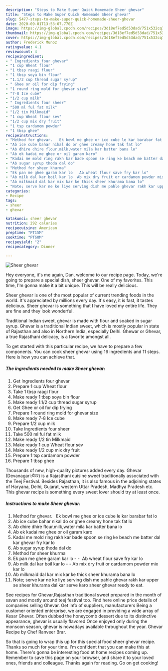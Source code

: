 ```yaml
---
description: "Steps to Make Super Quick Homemade Sheer ghevar"
title: "Steps to Make Super Quick Homemade Sheer ghevar"
slug: 5477-steps-to-make-super-quick-homemade-sheer-ghevar
date: 2020-09-01T13:53:07.770Z
image: https://img-global.cpcdn.com/recipes/3d18ef7ed5d53dad/751x532cq70/sheer-ghevar-recipe-main-photo.jpg
thumbnail: https://img-global.cpcdn.com/recipes/3d18ef7ed5d53dad/751x532cq70/sheer-ghevar-recipe-main-photo.jpg
cover: https://img-global.cpcdn.com/recipes/3d18ef7ed5d53dad/751x532cq70/sheer-ghevar-recipe-main-photo.jpg
author: Frederick Munoz
ratingvalue: 4.1
reviewcount: 4
recipeingredient:
- " Ingredients four ghevar"
- "1 cup Wheat flour"
- "1 tbsp raagi flour"
- "1 tbsp soya bin flour"
- "1.1/2 cup thread sugar syrup"
- " Ghee or oil for dip frying"
- "1 round ring mold for ghevar size"
- "7-8 Ice cube"
- "1/2 cup milk"
- " Ingredients four sheer"
- "500 ml ful fat milk"
- "1/2 tin Milkmaid"
- "1 cup Wheat flour sev"
- "1/2 cup mix dry fruit"
- "1 tsp cardamom powder"
- "1 tbsp ghee"
recipeinstructions:
- "Method for ghevar.   Ek bowl me ghee or ice cube le kar barabar fat lo"
- "Ab ice cube bahar nikal do or ghee creamy hone tak fat lo"
- "Ab dhire dhire flour,milk,water mila kar batter bana lo"
- "Ab ek kadai me ghee or oil garam karo"
- "Kadai me mold ring rakh kar bade spoon se ring ke beach me batter dal kar ghevar fry kar lo"
- "Ab sugar syrup thoda dal do"
- "Method for sheer khurma"
- "Ek pan me ghee garam kar lo   Ab wheat flour save fry kar lo"
- "Ab milk dal kar boil kar lo  Ab mix dry fruit or cardamom powder mix kar lo"
- "Ab milkmaid dal kar mix kar ke thick sheer khurama bana lo"
- "Note; serve kar ne ke liye serving dish me pahle ghevar rakh kar upper se sheer khurama dal kar serve karo sheer ghevar reedy to eat."
categories:
- Recipe
tags:
- sheer
- ghevar

katakunci: sheer ghevar 
nutrition: 292 calories
recipecuisine: American
preptime: "PT15M"
cooktime: "PT60M"
recipeyield: "2"
recipecategory: Dinner

---
```



![Sheer ghevar](https://img-global.cpcdn.com/recipes/3d18ef7ed5d53dad/751x532cq70/sheer-ghevar-recipe-main-photo.jpg)

Hey everyone, it's me again, Dan, welcome to our recipe page. Today, we're going to prepare a special dish, sheer ghevar. One of my favorites. This time, I'm gonna make it a bit unique. This will be really delicious.

Sheer ghevar is one of the most popular of current trending foods in the world. It's appreciated by millions every day. It's easy, it is fast, it tastes delicious. Sheer ghevar is something that I have loved my entire life. They are fine and they look wonderful.

Traditional Indian sweet, ghevar is made with flour and soaked in sugar syrup. Ghevar is a traditional Indian sweet, which is mostly popular in state of Rajasthan and also in Northern India, especially Delhi. Ghewar or Ghevar, a true Rajasthani delicacy, is a favorite amongst all.


To get started with this particular recipe, we have to prepare a few components. You can cook sheer ghevar using 16 ingredients and 11 steps. Here is how you can achieve that.

<!--inarticleads1-->

##### The ingredients needed to make Sheer ghevar:

1. Get  Ingredients four ghevar
1. Prepare 1 cup Wheat flour
1. Take 1 tbsp raagi flour
1. Make ready 1 tbsp soya bin flour
1. Make ready 1.1/2 cup thread sugar syrup
1. Get  Ghee or oil for dip frying
1. Prepare 1 round ring mold for ghevar size
1. Make ready 7-8 Ice cube
1. Prepare 1/2 cup milk
1. Take  Ingredients four sheer
1. Take 500 ml ful fat milk
1. Make ready 1/2 tin Milkmaid
1. Make ready 1 cup Wheat flour sev
1. Make ready 1/2 cup mix dry fruit
1. Prepare 1 tsp cardamom powder
1. Prepare 1 tbsp ghee


Thousands of new, high-quality pictures added every day. Ghevar (Devanagari:घेवर) is a Rajasthani cuisine sweet traditionally associated with the Teej Festival. Besides Rajasthan, it is also famous in the adjoining states of Haryana, Delhi, Gujarat, western Uttar Pradesh, Madhya Pradesh etc. This ghevar recipe is something every sweet lover should try at least once. 

<!--inarticleads2-->

##### Instructions to make Sheer ghevar:

1. Method for ghevar.   Ek bowl me ghee or ice cube le kar barabar fat lo
1. Ab ice cube bahar nikal do or ghee creamy hone tak fat lo
1. Ab dhire dhire flour,milk,water mila kar batter bana lo
1. Ab ek kadai me ghee or oil garam karo
1. Kadai me mold ring rakh kar bade spoon se ring ke beach me batter dal kar ghevar fry kar lo
1. Ab sugar syrup thoda dal do
1. Method for sheer khurma
1. Ek pan me ghee garam kar lo -  -  Ab wheat flour save fry kar lo
1. Ab milk dal kar boil kar lo -  - Ab mix dry fruit or cardamom powder mix kar lo
1. Ab milkmaid dal kar mix kar ke thick sheer khurama bana lo
1. Note; serve kar ne ke liye serving dish me pahle ghevar rakh kar upper se sheer khurama dal kar serve karo sheer ghevar reedy to eat.


See recipes for Ghevar,Rajasthan traditional sweet prepared in the month of savan and mostly around teej festival too. Find here online price details of companies selling Ghevar. Get info of suppliers, manufacturers Being a customer oriented enterprise, we are engaged in providing a wide array of Kesar Ghevar. Often dubbed the honeycomb dessert due to its distinctive appearance, ghevar is usually flavored Once enjoyed only during the monsoon season, ghevar is nowadays available throughout the year. Ghevar Recipe by Chef Ranveer Brar. 

So that is going to wrap this up for this special food sheer ghevar recipe. Thanks so much for your time. I'm confident that you can make this at home. There's gonna be interesting food at home recipes coming up. Remember to save this page on your browser, and share it to your loved ones, friends and colleague. Thanks again for reading. Go on get cooking!
